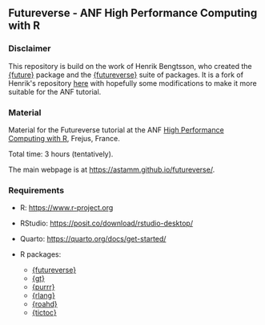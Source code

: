 ## Futureverse - ANF High Performance Computing with R

### Disclaimer

This repository is build on the work of Henrik Bengtsson, who created the
[{future}](https://future.futureverse.org) package and the
[{futureverse}](https://www.futureverse.org) suite of packages. It is a fork of
Henrik's repository
[here](https://github.com/HenrikBengtsson/future-tutorial-user2024) with
hopefully some modifications to make it more suitable for the ANF tutorial.

### Material

Material for the Futureverse tutorial at the ANF [High Performance Computing
with R](https://indico.mathrice.fr/event/536/), Frejus, France.

Total time: 3 hours (tentatively).

The main webpage is at <https://astamm.github.io/futureverse/>.

### Requirements

- R: <https://www.r-project.org>
- RStudio: <https://posit.co/download/rstudio-desktop/>
- Quarto: <https://quarto.org/docs/get-started/>
- R packages: 

    - [{futureverse}](https://www.futureverse.org)
    - [{gt}](https://gt.rstudio.com/)
    - [{purrr}](https://purrr.tidyverse.org)
    - [{rlang}](https://rlang.r-lib.org)
    - [{roahd}](https://astamm.github.io/roahd/)
    - [{tictoc}](https://github.com/jabiru/tictoc)
